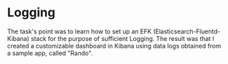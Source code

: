 # Logging

The task's point was to learn how to set up an EFK (Elasticsearch-Fluentd-Kibana) stack for the purpose of sufficient Logging. The result was that I created a customizable dashboard in Kibana using data logs obtained from a sample app, called "Rando".

